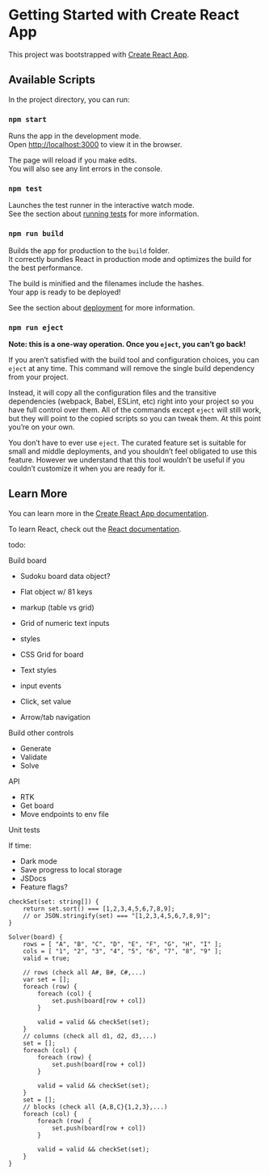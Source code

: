 # Getting Started with Create React App

This project was bootstrapped with [Create React App](https://github.com/facebook/create-react-app).

## Available Scripts

In the project directory, you can run:

### `npm start`

Runs the app in the development mode.\
Open [http://localhost:3000](http://localhost:3000) to view it in the browser.

The page will reload if you make edits.\
You will also see any lint errors in the console.

### `npm test`

Launches the test runner in the interactive watch mode.\
See the section about [running tests](https://facebook.github.io/create-react-app/docs/running-tests) for more information.

### `npm run build`

Builds the app for production to the `build` folder.\
It correctly bundles React in production mode and optimizes the build for the best performance.

The build is minified and the filenames include the hashes.\
Your app is ready to be deployed!

See the section about [deployment](https://facebook.github.io/create-react-app/docs/deployment) for more information.

### `npm run eject`

**Note: this is a one-way operation. Once you `eject`, you can’t go back!**

If you aren’t satisfied with the build tool and configuration choices, you can `eject` at any time. This command will remove the single build dependency from your project.

Instead, it will copy all the configuration files and the transitive dependencies (webpack, Babel, ESLint, etc) right into your project so you have full control over them. All of the commands except `eject` will still work, but they will point to the copied scripts so you can tweak them. At this point you’re on your own.

You don’t have to ever use `eject`. The curated feature set is suitable for small and middle deployments, and you shouldn’t feel obligated to use this feature. However we understand that this tool wouldn’t be useful if you couldn’t customize it when you are ready for it.

## Learn More

You can learn more in the [Create React App documentation](https://facebook.github.io/create-react-app/docs/getting-started).

To learn React, check out the [React documentation](https://reactjs.org/).

todo:

Build board

- Sudoku board data object?
- Flat object w/ 81 keys

- markup (table vs grid)
- Grid of numeric text inputs

- styles
- CSS Grid for board
- Text styles

- input events
- Click, set value
- Arrow/tab navigation

Build other controls

- Generate
- Validate
- Solve

API

- RTK
- Get board
- Move endpoints to env file

Unit tests

If time:

- Dark mode
- Save progress to local storage
- JSDocs
- Feature flags?

```javscript
checkSet(set: string[]) {
    return set.sort() === [1,2,3,4,5,6,7,8,9];
    // or JSON.stringify(set) === "[1,2,3,4,5,6,7,8,9]";
}

Solver(board) {
    rows = [ "A", "B", "C", "D", "E", "F", "G", "H", "I" ];
    cols = [ "1", "2", "3", "4", "5", "6", "7", "8", "9" ];
    valid = true;

    // rows (check all A#, B#, C#,...)
    var set = [];
    foreach (row) {
        foreach (col) {
            set.push(board[row + col])
        }

        valid = valid && checkSet(set);
    }
    // columns (check all d1, d2, d3,...)
    set = [];
    foreach (col) {
        foreach (row) {
            set.push(board[row + col])
        }

        valid = valid && checkSet(set);
    }
    set = [];
    // blocks (check all {A,B,C}{1,2,3},...)
    foreach (col) {
        foreach (row) {
            set.push(board[row + col])
        }

        valid = valid && checkSet(set);
    }
}
```
